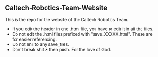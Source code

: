 ## Caltech-Robotics-Team-Website
This is the repo for the website of the Caltech Robotics Team.

 - If you edit the header in one .html file, you have to edit it in all the files.
 - Do not edit the .html files prefixed with "save_XXXXX.html". These are for 
   easier referencing.
 - Do not link to any save_files.
 - Don't break shit & then push. For the love of God. 
